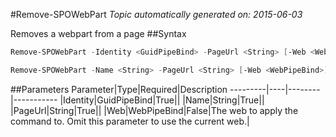 #Remove-SPOWebPart
*Topic automatically generated on: 2015-06-03*

Removes a webpart from a page
##Syntax
```powershell
Remove-SPOWebPart -Identity <GuidPipeBind> -PageUrl <String> [-Web <WebPipeBind>]
```


```powershell
Remove-SPOWebPart -Name <String> -PageUrl <String> [-Web <WebPipeBind>]
```


##Parameters
Parameter|Type|Required|Description
---------|----|--------|-----------
|Identity|GuidPipeBind|True||
|Name|String|True||
|PageUrl|String|True||
|Web|WebPipeBind|False|The web to apply the command to. Omit this parameter to use the current web.|
<!-- Ref: E4CDCEF96479A4DAB33B8E8D6F311B50 -->